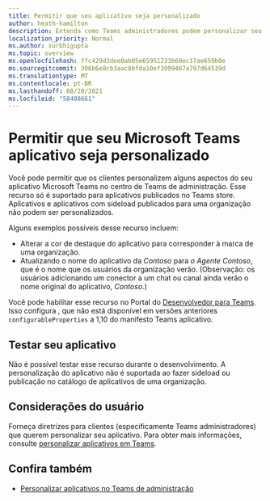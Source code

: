 ```yaml
---
title: Permitir que seu aplicativo seja personalizado
author: heath-hamilton
description: Entenda como Teams administradores podem personalizar seu aplicativo para sua organização.
localization_priority: Normal
ms.author: surbhigupta
ms.topic: overview
ms.openlocfilehash: ffc429d3dee0ab05e65951233b60ec17ae659b0e
ms.sourcegitcommit: 306b6e8cb3aac8bfda10ef3999467a797d64539d
ms.translationtype: MT
ms.contentlocale: pt-BR
ms.lasthandoff: 08/20/2021
ms.locfileid: "58408661"
---
```

# <a name="enable-your-microsoft-teams-app-to-be-customized"></a>Permitir que seu Microsoft Teams aplicativo seja personalizado

Você pode permitir que os clientes personalizem alguns aspectos do seu aplicativo Microsoft Teams no centro de Teams de administração. Esse recurso só é suportado para aplicativos publicados no Teams store. Aplicativos e aplicativos com sideload publicados para uma organização não podem ser personalizados.

Alguns exemplos possíveis desse recurso incluem:

* Alterar a cor de destaque do aplicativo para corresponder à marca de uma organização.
* Atualizando o nome do aplicativo da *Contoso* para *o Agente Contoso*, que é o nome que os usuários da organização verão. (Observação: os usuários adicionando um conector a um chat ou canal ainda verão o nome original do aplicativo, *Contoso*.)

Você pode habilitar esse recurso no Portal do [Desenvolvedor para Teams](https://dev.teams.microsoft.com/home). Isso configura , que não está disponível em versões anteriores `configurableProperties` a 1,10 do manifesto Teams aplicativo.

## <a name="test-your-app"></a>Testar seu aplicativo

Não é possível testar esse recurso durante o desenvolvimento. A personalização do aplicativo não é suportada ao fazer sideload ou publicação no catálogo de aplicativos de uma organização.

## <a name="user-considerations"></a>Considerações do usuário

Forneça diretrizes para clientes (especificamente Teams administradores) que querem personalizar seu aplicativo. Para obter mais informações, consulte [personalizar aplicativos em Teams](/MicrosoftTeams/customize-apps).

## <a name="see-also"></a>Confira também

* [Personalizar aplicativos no Teams de administração](/MicrosoftTeams/customize-apps)
